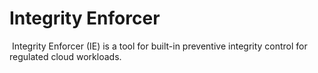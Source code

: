 # Integrity Enforcer
​
Integrity Enforcer (IE) is a tool for built-in preventive integrity control for regulated cloud workloads. 